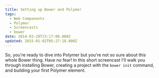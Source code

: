 ```yaml
---
title: Setting up Bower and Polymer
tags:
  - Web Components
  - Polymer
  - Screencasts
  - bower
date: 2014-03-29T23:17:00.000Z
updated: 2015-01-02T05:27:18.000Z
---
```


So, you're ready to dive into Polymer but you're not so sure about this whole Bower thing. Have no fear! In this short screencast I'll walk you through installing Bower, creating a project with the `bower init` command, and building your first Polymer element.
